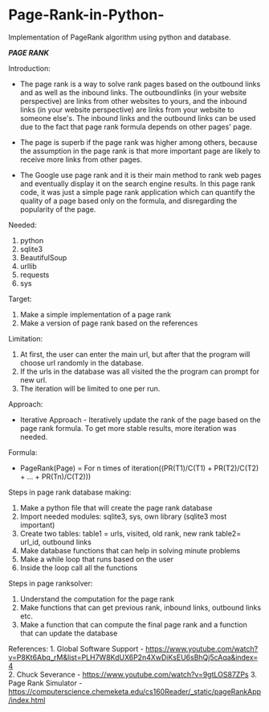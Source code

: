 # Page-Rank-in-Python-
Implementation of PageRank algorithm using python and database.

_________________PAGE RANK_________________

Introduction:

* The page rank is a way to solve rank pages based on the outbound links and as well as the inbound links.
The outboundlinks (in your website perspective) are links from other websites to yours, and the 
inbound links (in your website perspective) are links from your website to someone else's. The inbound links
and the outbound links can be used due to the fact that page rank formula depends on other pages' page.

* The page is superb if the page rank was higher among others, because the assumption in the page rank is 
that more important page are likely to receive more links from other pages.

* The Google use page rank and it is their main method to rank web pages and eventually display it on
the search engine results. In this page rank code, it was just a simple page rank application which can 
quantify the quality of a page based only on the formula, and disregarding the popularity of the page.

Needed:
1. python
2. sqlite3
3. BeautifulSoup
4. urllib
5. requests
6. sys

Target:
1. Make a simple implementation of a page rank
2. Make a version of page rank based on the references

Limitation:
1. At first, the user can enter the main url, but after that the program will choose url randomly in the database.
2. If the urls in the database was all visited the the program can prompt for new url.
3. The iteration will be limited to one per run.

Approach: 
* Iterative Approach - Iteratively update the rank of the page based on the page rank formula.
To get more stable results, more iteration was needed.

Formula:
* PageRank(Page) = For n times of iteration((PR(T1)/C(T1) + PR(T2)/C(T2) + ... + PR(Tn)/C(T2)))

Steps in page rank database making:
1. Make a python file that will create the page rank database
2. Import needed modules: sqlite3, sys, own library (sqlite3 most important)
3. Create two tables: table1 = urls, visited, old rank, new rank  table2= url_id, outbound links
5. Make database functions that can help in solving minute problems
6. Make a while loop that runs based on the user
7. Inside the loop call all the functions

Steps in page ranksolver:
1. Understand the computation for the page rank
2. Make functions that can get previous rank, inbound links, outbound links etc.
3. Make a function that can compute the final page rank and a function that can update the database


References:
	1. Global Software Support - https://www.youtube.com/watch?v=P8Kt6Abq_rM&list=PLH7W8KdUX6P2n4XwDiKsEU6sBhQj5cAqa&index=4	
	2. Chuck Severance - https://www.youtube.com/watch?v=9gtLOS87ZPs
	3. Page Rank Simulator - https://computerscience.chemeketa.edu/cs160Reader/_static/pageRankApp/index.html




